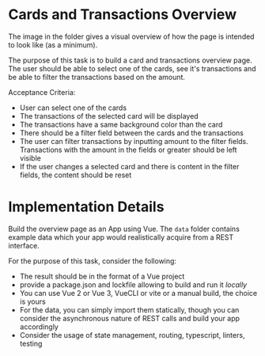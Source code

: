 # Cards and Transactions Overview

The image in the folder gives a visual overview of how the page is intended to look like (as a minimum). 

The purpose of this task is to build a card and transactions overview page. The user should be able to select one of the cards, see it's transactions and be able to filter the transactions based on the amount.

Acceptance Criteria:

- User can select one of the cards
- The transactions of the selected card will be displayed
- The transactions have a same background color than the card
- There should be a filter field between the cards and the transactions
- The user can filter transactions by inputting amount to the filter fields. Transactions with the amount in the fields or greater should be left visible
- If the user changes a selected card and there is content in the filter fields, the content should be reset

# Implementation Details

Build the overview page as an App using Vue. The `data` folder contains example data which your app would realistically acquire from a REST interface.

For the purpose of this task, consider the following:
- The result should be in the format of a Vue project 
- provide a package.json and lockfile allowing to build and run it *locally*
- You can use Vue 2 or Vue 3, VueCLI or vite or a manual build, the choice is yours
- For the data, you can simply import them statically, though you can consider the asynchronous nature of REST calls and build your app accordingly
- Consider the usage of state management, routing, typescript, linters, testing